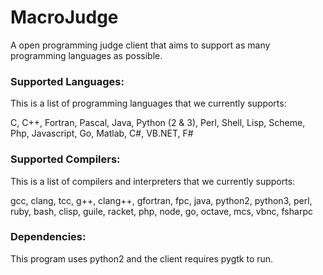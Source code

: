 # MacroJudge
A open programming judge client that aims to support as many programming languages as possible.

### Supported Languages:
This is a list of programming languages that we currently supports:

  C, C++, Fortran, Pascal, Java, Python (2 & 3), Perl, Shell, Lisp, Scheme, Php, Javascript, Go, Matlab, C#, VB.NET, F#

### Supported Compilers:
This is a list of compilers and interpreters that we currently supports:

  gcc, clang, tcc, g++, clang++, gfortran, fpc, java, python2, python3, perl, ruby, bash, clisp, guile, racket, php, node, go, octave, mcs, vbnc, fsharpc
  
### Dependencies:
This program uses python2 and the client requires pygtk to run.  
